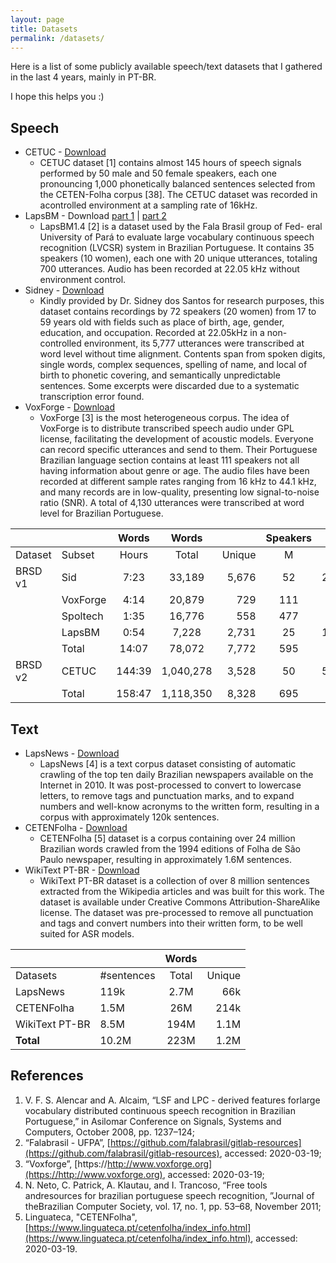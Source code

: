```yaml
---
layout: page
title: Datasets
permalink: /datasets/
---
```


Here is a list of some publicly available speech/text datasets that I gathered in the last 4 years, mainly in PT-BR.

I hope this helps you :)

## Speech

* CETUC - [Download](http://www02.smt.ufrj.br/~igor.quintanilha/alcaim.tar.gz)
    * CETUC dataset [1] contains almost 145 hours of speech signals performed by 50 male and 50 female speakers, each one pronouncing 1,000 phonetically balanced sentences selected from the CETEN-Folha corpus [38]. The CETUC dataset was recorded in acontrolled environment at a sampling rate of 16kHz.
* LapsBM - Download [part 1](http://www02.smt.ufrj.br/~igor.quintanilha/lapsbm-val.tar.gz) \| [part 2](http://www02.smt.ufrj.br/~igor.quintanilha/lapsbm-test.tar.gz)
    * LapsBM1.4 [2] is a dataset used by the Fala Brasil group of Fed- eral University of Pará to evaluate large vocabulary continuous speech recognition (LVCSR) system in Brazilian Portuguese. It contains 35 speakers (10 women), each one with 20 unique utterances, totaling 700 utterances. Audio has been recorded at 22.05 kHz without environment control.
* Sidney - [Download](http://www02.smt.ufrj.br/~igor.quintanilha/sid.tar.gz)
    * Kindly provided by Dr. Sidney dos Santos for research purposes, this dataset contains recordings by 72 speakers (20 women) from 17 to 59 years old with fields such as place of birth, age, gender, education, and occupation. Recorded at 22.05kHz in a non-controlled environment, its 5,777 utterances were transcribed at word level without time alignment. Contents span from spoken digits, single words, complex sequences, spelling of name, and local of birth to phonetic covering, and semantically unpredictable sentences. Some excerpts were discarded due to a systematic transcription error found.
* VoxForge - [Download](http://www02.smt.ufrj.br/~igor.quintanilha/voxforge-ptbr.tar.gz)
    * VoxForge [3] is the most heterogeneous corpus. The idea of VoxForge is to distribute transcribed speech audio under GPL license, facilitating the development of acoustic models. Everyone can record specific utterances and send to them. Their Portuguese Brazilian language section contains at least 111 speakers not all having information about genre or age. The audio files have been recorded at different sample rates ranging from 16 kHz to 44.1 kHz, and many records are in low-quality, presenting low signal-to-noise ratio (SNR). A total of 4,130 utterances were transcribed at word level for Brazilian Portuguese.



|             |          |  Words |   Words   |        | Speakers |       |
|-------------|----------|:------:|:---------:|-------:|:--------:|------:|
|   Dataset   |  Subset  |  Hours |   Total   | Unique |     M    |   F   |
|   BRSD v1   |    Sid   |  7:23  |   33,189  |  5,676 |     52   |  $20$ |
|             | VoxForge |  4:14  |   20,879  |   729  |    111   |       |
|             | Spoltech |  1:35  |   16,776  |   558  |    477   |       |
|             |  LapsBM  |  0:54  |   7,228   |  2,731 |    25    |   10  |
|             |   Total  |  14:07 |   78,072  |  7,772 |    595   |       |
|   BRSD v2   |   CETUC  | 144:39 | 1,040,278 |  3,528 |    50    |  $50$ |
|             |   Total  | 158:47 | 1,118,350 |  8,328 |    695   |       |

## Text

* LapsNews - [Download](http://www02.smt.ufrj.br/~igor.quintanilha/laps-folha-1.0.txt)
    * LapsNews [4] is a text corpus dataset consisting of automatic crawling of the top ten daily Brazilian newspapers available on the Internet in 2010. It was post-processed to convert to lowercase letters, to remove tags and punctuation marks, and to expand numbers and well-know acronyms to the written form, resulting in a corpus with approximately 120k sentences.
* CETENFolha - [Download](http://www02.smt.ufrj.br/~igor.quintanilha/ceten.xml)
    * CETENFolha [5] dataset is a corpus containing over 24 million Brazilian words crawled from the 1994 editions of Folha de São Paulo newspaper, resulting in approximately 1.6M sentences.
* WikiText PT-BR - [Download](http://www02.smt.ufrj.br/~igor.quintanilha/ptwiki-20181125.txt)
    * WikiText PT-BR dataset is a collection of over 8 million sentences extracted from the Wikipedia articles and was built for this work. The dataset is available under Creative Commons Attribution-ShareAlike license. The dataset was pre-processed to remove all punctuation and tags and convert numbers into their written form, to be well suited for ASR models.

|                |            | Words |        |
|----------------|------------|:-----:|-------:|
| Datasets       | #sentences | Total | Unique |
| LapsNews       |    119k    |  2.7M |   66k  |
| CETENFolha     |    1.5M    |  26M  |  214k  |
| WikiText PT-BR |    8.5M    |  194M |  1.1M  |
| **Total**      |    10.2M   |  223M |  1.2M  |


## References

1. V. F. S. Alencar and A. Alcaim, “LSF and LPC - derived features forlarge vocabulary distributed continuous speech recognition in Brazilian Portuguese,” in Asilomar Conference on Signals, Systems and Computers, October 2008, pp. 1237–124;
2. “Falabrasil  -  UFPA”,  [https://github.com/falabrasil/gitlab-resources](https://github.com/falabrasil/gitlab-resources), accessed: 2020-03-19;
3. “Voxforge”, [https://http://www.voxforge.org](https://http://www.voxforge.org), accessed: 2020-03-19;
4. N. Neto, C. Patrick, A. Klautau, and I. Trancoso, “Free tools andresources for brazilian portuguese speech recognition, ”Journal of theBrazilian Computer Society, vol. 17, no. 1, pp. 53–68, November 2011;
5. Linguateca, "CETENFolha", [https://www.linguateca.pt/cetenfolha/index_info.html](https://www.linguateca.pt/cetenfolha/index_info.html), accessed: 2020-03-19.
